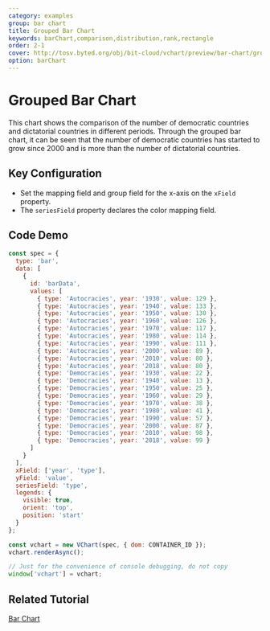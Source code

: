 ```yaml
---
category: examples
group: bar chart
title: Grouped Bar Chart
keywords: barChart,comparison,distribution,rank,rectangle
order: 2-1
cover: http://tosv.byted.org/obj/bit-cloud/vchart/preview/bar-chart/group-column.png
option: barChart
---
```


# Grouped Bar Chart

This chart shows the comparison of the number of democratic countries and dictatorial countries in different periods. Through the grouped bar chart, it can be seen that the number of democratic countries has started to grow since 2000 and is more than the number of dictatorial countries.

## Key Configuration

- Set the mapping field and group field for the x-axis on the `xField` property.
- The `seriesField` property declares the color mapping field.

## Code Demo

```javascript livedemo
const spec = {
  type: 'bar',
  data: [
    {
      id: 'barData',
      values: [
        { type: 'Autocracies', year: '1930', value: 129 },
        { type: 'Autocracies', year: '1940', value: 133 },
        { type: 'Autocracies', year: '1950', value: 130 },
        { type: 'Autocracies', year: '1960', value: 126 },
        { type: 'Autocracies', year: '1970', value: 117 },
        { type: 'Autocracies', year: '1980', value: 114 },
        { type: 'Autocracies', year: '1990', value: 111 },
        { type: 'Autocracies', year: '2000', value: 89 },
        { type: 'Autocracies', year: '2010', value: 80 },
        { type: 'Autocracies', year: '2018', value: 80 },
        { type: 'Democracies', year: '1930', value: 22 },
        { type: 'Democracies', year: '1940', value: 13 },
        { type: 'Democracies', year: '1950', value: 25 },
        { type: 'Democracies', year: '1960', value: 29 },
        { type: 'Democracies', year: '1970', value: 38 },
        { type: 'Democracies', year: '1980', value: 41 },
        { type: 'Democracies', year: '1990', value: 57 },
        { type: 'Democracies', year: '2000', value: 87 },
        { type: 'Democracies', year: '2010', value: 98 },
        { type: 'Democracies', year: '2018', value: 99 }
      ]
    }
  ],
  xField: ['year', 'type'],
  yField: 'value',
  seriesField: 'type',
  legends: {
    visible: true,
    orient: 'top',
    position: 'start'
  }
};

const vchart = new VChart(spec, { dom: CONTAINER_ID });
vchart.renderAsync();

// Just for the convenience of console debugging, do not copy
window['vchart'] = vchart;
```

## Related Tutorial

[Bar Chart](link)